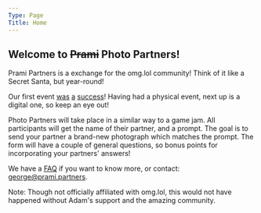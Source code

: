 ```yaml
---
Type: Page
Title: Home
---
```


## Welcome to ~~Prami~~ Photo Partners!

Prami Partners is a exchange for the omg.lol community! Think of it like a Secret Santa, but year-round!

Our first event [was](https://social.lol/@georgeprobably/111932195606939788) [a](https://social.lol/@bazurk/111967949085697812) [success](https://social.lol/@adam/111896259622699728)! Having had a physical event, next up is a digital one, so keep an eye out!

Photo Partners will take place in a similar way to a game jam. All participants will get the name of their partner, and a prompt. The goal is to send your partner a brand-new photograph which matches the prompt. The form will have a couple of general questions, so bonus points for incorporating your partners' answers!

We have a [FAQ](/faq) if you want to know more, or contact: [george@prami.partners](mailto:george@prami.partners).

Note: Though not officially affiliated with omg.lol, this would not have happened without Adam's support and the amazing community.